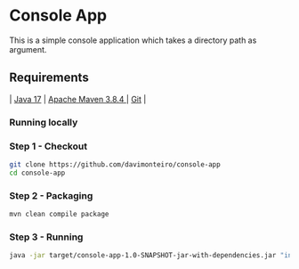 # Console App

This is a simple console application which takes a directory path as argument.

## Requirements
| [Java 17](https://www.oracle.com/java/technologies/javase/jdk17-archive-downloads.html) | [Apache Maven 3.8.4 ](https://maven.apache.org/) | [Git](https://git-scm.com/) |


### Running locally

### Step 1 - Checkout

```bash
git clone https://github.com/davimonteiro/console-app
cd console-app
```  

### Step 2 - Packaging

```bash
mvn clean compile package
``` 

### Step 3 - Running


```bash
java -jar target/console-app-1.0-SNAPSHOT-jar-with-dependencies.jar "input path"
```
